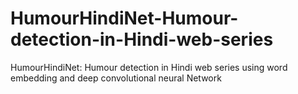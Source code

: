 # HumourHindiNet-Humour-detection-in-Hindi-web-series
HumourHindiNet: Humour detection in Hindi web series using word embedding and deep convolutional neural Network

